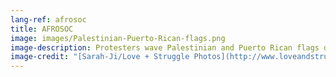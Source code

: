 ```yaml
---
lang-ref: afrosoc
title: AFROSOC
image: images/Palestinian-Puerto-Rican-flags.png
image-description: Protesters wave Palestinian and Puerto Rican flags during the Decolonize Zhigaagoong action on July 17, 2020. AFROSOC builds BIPOC and abolitionist power.
image-credit: "[Sarah-Ji/Love + Struggle Photos](http://www.loveandstrugglephotos.com/)"
---
```

